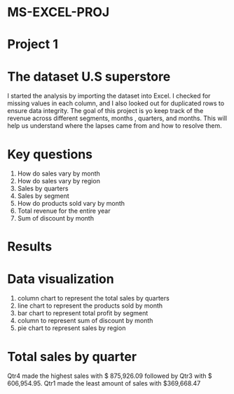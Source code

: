 # MS-EXCEL-PROJ
# Project 1 
# The dataset U.S superstore 
I started the analysis by importing the dataset into Excel.  I checked for missing values in each column, and I also looked out for duplicated rows to ensure data integrity. 
The goal of this project is yo keep track of the revenue across different segments, months , quarters, and months.
This will help us understand where the lapses came from and how to resolve them.

# Key questions 
1. How do sales vary by month 
2. How do sales vary by region
3. Sales by quarters 
4. Sales by segment 
5. How do products sold vary by month
6. Total revenue for the entire year
7. Sum of discount by month
# Results
# Data visualization
1. column chart to represent the total sales by quarters 
2. line chart to represent the products sold by month
3. bar chart to represent total profit by segment 
4. column to represent sum of discount by month
5. pie chart to represent sales by region
# Total sales by quarter
Qtr4 made the highest sales with $ 875,926.09 followed by Qtr3 with $ 606,954.95. Qtr1 made the least amount of sales with $369,668.47 

